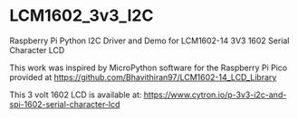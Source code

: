 # LCM1602_3v3_I2C

Raspberry Pi Python I2C Driver and Demo for LCM1602-14 3V3 1602 Serial Character LCD

This work was inspired by MicroPython software for the Raspberry Pi Pico provided at https://github.com/Bhavithiran97/LCM1602-14_LCD_Library

This 3 volt 1602 LCD is available at: https://www.cytron.io/p-3v3-i2c-and-spi-1602-serial-character-lcd
